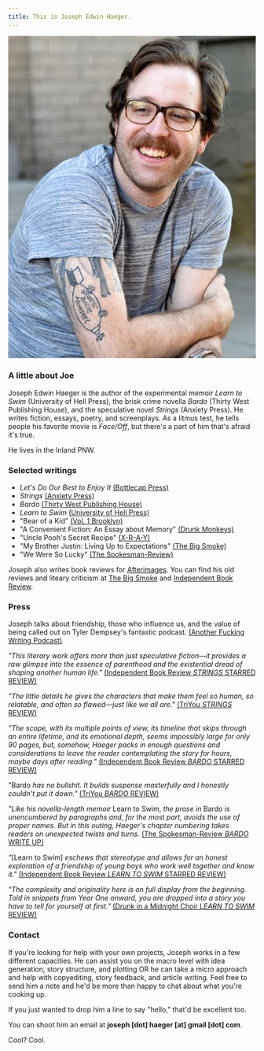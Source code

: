 ```yaml
---
title: This is Joseph Edwin Haeger.
---
```


![alt text](img/JEHauthorPic.jpg)

### A little about Joe
Joseph Edwin Haeger is the author of the experimental memoir *Learn to Swim* (University of Hell Press), the brisk crime novella *Bardo* (Thirty West Publishing House), and the speculative novel *Strings* (Anxiety Press). He writes fiction, essays, poetry, and screenplays. As a litmus test, he tells people his favorite movie is *Face/Off*, but there's a part of him that's afraid it's true. 

He lives in the Inland PNW.

### Selected writings
- *Let's Do Our Best to Enjoy It* [(Bottlecap Press)](https://bottlecap.press/collections/bottlecap-features/products/enjoy)
- *Strings* [(Anxiety Press)](https://www.amazon.com/dp/B0D7HX737B?linkCode=ssc&tag=onamzathinsli-20&creativeASIN=B0D7HX737B&asc_item-id=amzn1.ideas.1T5FJB96438FO&ref_=aip_sf_list_spv_ons_d_asin)
- *Bardo* [(Thirty West Publishing House)](https://www.thirtywestph.com/shop/p/bardo)
- *Learn to Swim* [(University of Hell Press)](https://university-of-hell-press.myshopify.com/products/learn-to-swim)
- "Bear of a Kid" [(Vol. 1 Brooklyn)](https://vol1brooklyn.com/tag/joseph-edwin-haeger/)
- "A Convenient Fiction: An Essay about Memory" [(Drunk Monkeys)](https://www.drunkmonkeys.us/2017-posts/2020/6/15/essay-a-convenient-fiction-an-essay-about-memory-joseph-edwin-haeger)
- "Uncle Pooh's Secret Recipe" [(X-R-A-Y)](https://xraylitmag.com/uncle-poohs-secret-recipe-by-joseph-haeger/fiction/)
- "My Brother Justin: Living Up to Expectations" [(The Big Smoke)](https://thebigsmoke.com/2016/05/24/brother-justin-living-expectations/)
- "We Were So Lucky" [(The Spokesman-Review)](https://www.spokesman.com/stories/2016/jul/31/summer-stories-we-were-so-lucky/)

Joseph also writes book reviews for [Afterimages](https://thirtywest.substack.com/). You can find his old reviews and liteary criticism at [The Big Smoke](https://thebigsmoke.com.au/author/joseph-edwin-haeger/) and [Independent Book Review](https://independentbookreview.com/).

### Press
Joseph talks about friendship, those who influence us, and the value of being called out on Tyler Dempsey's fantastic podcast. [(Another Fucking Writing Podcast)](https://tylerdempseywriting.com/another-fucking-writing-podcast/)

*"This literary work offers more than just speculative fiction—it provides a raw glimpse into the essence of parenthood and the existential dread of shaping another human life."* [(Independent Book Review *STRINGS* STARRED REVIEW)](https://independentbookreview.com/2024/10/29/starred-book-review-strings-by-joseph-edwin-haeger/)

*"The little details he gives the characters that make them feel so human, so relatable, and often so flawed—just like we all are."* [(TriYou *STRINGS* REVIEW)](https://triyou.com/f/strings-by-joseph-edwin-haeger)

*"The scope, with its multiple points of view, its timeline that skips through an entire lifetime, and its emotional depth, seems impossibly large for only 90 pages, but, somehow, Haeger packs in enough questions and considerations to leave the reader contemplating the story for hours, maybe days after reading."* [(Independent Book Review *BARDO* STARRED REVIEW)](https://independentbookreview.com/2023/10/03/starred-book-review-bardo/)

"Bardo *has no bullshit. It builds suspense masterfully and I honestly couldn't put it down."* [(TriYou *BARDO* REVIEW)](https://triyou.com/f/bardo-by-joseph-edwin-haeger?fbclid=PAZXh0bgNhZW0CMTEAAaap1OVSF8ZGmHUcn7gNVUg8lM-C_pGDF21JbL0_B7kMsohTV2Mn_9Zwens_aem_ZmFrZWR1bW15MTZieXRlcw)

*"Like his novella-length memoir* Learn to Swim, *the prose in* Bardo *is unencumbered by paragraphs and, for the most part, avoids the use of proper names. But in this outing, Haeger's chapter numbering takes readers on unexpected twists and turns.* [(The Spokesman-Review *BARDO* WRITE UP)](https://www.spokesman.com/stories/2023/nov/26/joseph-edwin-haegers-bardo-tackles-violence-vengea/)

*"*[Learn to Swim] *eschews that stereotype and allows for an honest exploration of a friendship of young boys who work well together and know it."* 
[(Independent Book Review *LEARN TO SWIM* STARRED REVIEW)](https://independentbookreview.com/2019/05/07/book-review-learn-to-swim/)

*"The complexity and originality here is on full display from the beginning. Told in snippets from Year One onward, you are dropped into a story you have to tell for yourself at first."* 
[(Drunk in a Midnight Choir *LEARN TO SWIM* REVIEW)](https://drunkinamidnightchoir.wordpress.com/2016/04/20/review-learn-to-swim-by-joseph-edwin-haeger/)

### Contact
If you're looking for help with your own projects, Joseph works in a few different capacities. He can assist you on the macro level with idea generation, story structure, and plotting OR he can take a micro approach and help with copyediting, story feedback, and article writing. Feel free to send him a note and he'd be more than happy to chat about what you're cooking up. 

If you just wanted to drop him a line to say "hello," that'd be excellent too.

You can shoot him an email at 
**joseph [dot] haeger [at] gmail [dot] com**. 

Cool? Cool.




